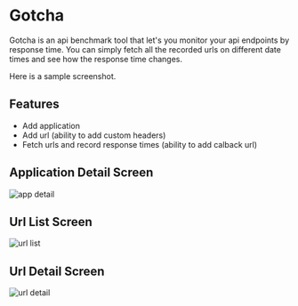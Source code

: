 Gotcha
======

Gotcha is an api benchmark tool that let's you monitor your api endpoints by response time. You can simply fetch all the recorded urls on different date times and see how the response time changes.

Here is a sample screenshot.



Features
--------
- Add application
- Add url (ability to add custom headers)
- Fetch urls and record response times (ability to add calback url)

Application Detail Screen
-------------------------
![app detail](https://raw.github.com/Hipo/gotcha/master/screenshots/app-detail.png)

Url List Screen
---------------
![url list](https://raw.github.com/Hipo/gotcha/master/screenshots/add-url.png)

Url Detail Screen
-----------------
![url detail](https://raw.github.com/Hipo/gotcha/master/screenshots/url-record-detail.png)

